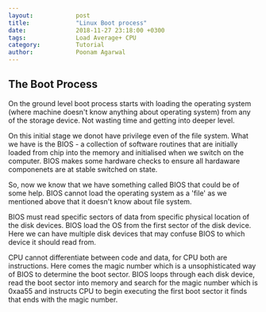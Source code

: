 ```yaml
---
layout:            post
title:             "Linux Boot process"
date:              2018-11-27 23:18:00 +0300
tags:              Load Average+ CPU
category:          Tutorial
author:            Poonam Agarwal
---
```

## The Boot Process
On the ground level boot process starts with loading the operating system (where machine doesn't know anything about operating system) from any of the storage device.
Not wasting time and getting into deeper level.

On this initial stage we donot have privilege even of the file system. What we have is the BIOS - a collection of software routines that are initially loaded from chip into the memory and initialised when we switch on the computer. BIOS makes some hardware checks to ensure all hardaware componenets are at stable switched on state.

So, now we know that we have something called BIOS that could be of some help.
BIOS cannot load the operating system as a 'file' as we mentioned above that it doesn't know about file system.

BIOS must read specific sectors of data from specific physical location of the disk devices.
BIOS load the OS from the first sector of the disk device. Here we can have multiple disk devices that may confuse BIOS to which device it should read from.

CPU cannot differentiate between code and data, for CPU both are instructions.
Here comes the magic number which is a unsophisticated way of BIOS to determine the boot sector.
BIOS loops through each disk device, read the boot sector into memory and search for the magic number which is 0xaa55 and instructs CPU to begin executing the first boot sector it finds that ends with the magic number.

